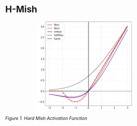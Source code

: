 # H-Mish

<div style="text-align:center"><img src ="assets/hard_mish_graph.png"  width="300"/></div>
<p>
    <em>Figure 1. Hard Mish Activation Function</em>
</p>
